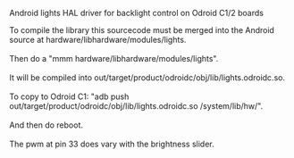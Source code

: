 Android lights HAL driver for backlight control on Odroid C1/2 boards

To compile the library this sourcecode must be merged into the Android source at hardware/libhardware/modules/lights.<br /><br />
Then do a "mmm hardware/libhardware/modules/lights".<br /><br />
It will be compiled into out/target/product/odroidc/obj/lib/lights.odroidc.so.<br /><br />
To copy to Odroid C1: "adb push out/target/product/odroidc/obj/lib/lights.odroidc.so /system/lib/hw/".<br /><br />
And then do reboot.<br /><br />
The pwm at pin 33 does vary with the brightness slider.




